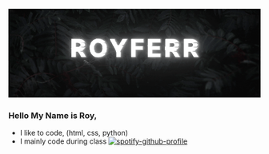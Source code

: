 ![royferr](https://github.com/royferr/royferr/blob/main/standard.gif)
### Hello My Name is Roy,
* I like to code, (html, css, python)
* I mainly code during class 
[![spotify-github-profile](https://spotify-github-profile.vercel.app/api/view?uid=31c35kgaxrzq6uz34pzem25tvuxm&cover_image=true&theme=default&show_offline=false&background_color=121212&interchange=false&bar_color=73ff57&bar_color_cover=true)](https://spotify-github-profile.vercel.app/api/view?uid=31c35kgaxrzq6uz34pzem25tvuxm&redirect=true)
